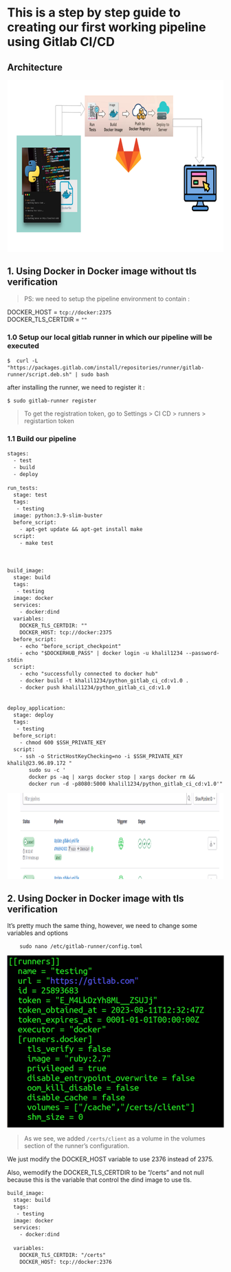# This is a step by step guide to creating our first working pipeline using Gitlab CI/CD

## Architecture

<p align="center">
<img src="https://github.com/khalilsellamii/dind_gitlab_CI/blob/main/azeaz.png" alt="Alt text" width="800" height="400">
</p>  

## 1. Using Docker in Docker image without tls verification

> PS: we need to setup the pipeline environment to contain :

DOCKER_HOST = `tcp://docker:2375`  
DOCKER_TLS_CERTDIR = `""`

### 1.0 Setup our local gitlab runner in which our pipeline will be executed

```
$  curl -L "https://packages.gitlab.com/install/repositories/runner/gitlab-runner/script.deb.sh" | sudo bash
```

after installing the runner, we need to register it :
```
$ sudo gitlab-runner register 
```				

> To get the registration token, go to Settings > CI CD > runners > registartion token				

### 1.1 Build our pipeline				
```
stages:
  - test
  - build
  - deploy

run_tests:
  stage: test
  tags: 
   - testing
  image: python:3.9-slim-buster
  before_script:
    - apt-get update && apt-get install make
  script:
    - make test



build_image:
  stage: build
  tags: 
   - testing
  image: docker
  services:
    - docker:dind
  variables:
    DOCKER_TLS_CERTDIR: ""
    DOCKER_HOST: tcp://docker:2375
  before_script:
    - echo "before_script_checkpoint"
    - echo "$DOCKERHUB_PASS" | docker login -u khalil1234 --password-stdin
  script:
    - echo "successfully connected to docker hub"
    - docker build -t khalil1234/python_gitlab_ci_cd:v1.0 .
    - docker push khalil1234/python_gitlab_ci_cd:v1.0

    
deploy_application:
  stage: deploy
  tags: 
   - testing
  before_script:
    - chmod 600 $SSH_PRIVATE_KEY
  script:
    - ssh -o StrictHostKeyChecking=no -i $SSH_PRIVATE_KEY khalil@23.96.89.172 "
       sudo su -c '
       docker ps -aq | xargs docker stop | xargs docker rm &&
       docker run -d -p8080:5000 khalil1234/python_gitlab_ci_cd:v1.0'"
```

<p align="center">
<img src="https://github.com/khalilsellamii/dind_gitlab_CI/blob/main/pipeline_succesed.png" alt="Alt text" width="1000" height="200">
</p>  

## 2. Using Docker in Docker image with tls verification
It’s pretty much the same thing, however, we need to change some variables and options

```
	sudo nano /etc/gitlab-runner/config.toml
```

<p align="center">
<img src="https://github.com/khalilsellamii/dind_gitlab_CI/blob/main/image.png" alt="Alt text" width="600" height="400">
</p> 

> As we see, we added `/certs/client` as a volume in the volumes section of the runner’s configuration.

We just modify the DOCKER_HOST variable to use 2376 instead of 2375.

Also, wemodify the DOCKER_TLS_CERTDIR to be “/certs” and not null because this is the variable that control the dind image to use tls.

```
build_image:
  stage: build
  tags: 
   - testing
  image: docker
  services:
    - docker:dind

  variables:
    DOCKER_TLS_CERTDIR: "/certs"
    DOCKER_HOST: tcp://docker:2376 
```
